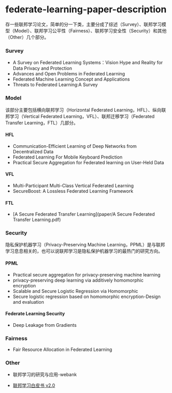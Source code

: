 # federate-learning-paper-description
存一些联邦学习论文，简单的分一下类，主要分成了综述（Survey）、联邦学习模型（Model）、联邦学习公平性（Fairness）、联邦学习安全性（Security）和其他（Other）几个部分。

### Survey

- A Survey on Federated Learning Systems：Vision Hype and Reality for Data Privacy and Protection
- Advances and Open Problems in Federated Learning
- Federated Machine Learning Concept and Applications
- Threats to Federated Learning:A Survey

### Model

该部分主要包括横向联邦学习（Horizontal Federated Learning，HFL）、纵向联邦学习（Vertical Federated Learning，VFL）、联邦迁移学习（Federated Transfer Learning，FTL）几部分。

#### HFL

- Communication-Efficient Learning of Deep Networks from Decentralized Data
- Federated Learning For Mobile Keyboard Prediction
- Practical Secure Aggregation for Federated learning on User-Held Data

#### VFL

- Multi-Participant Multi-Class Vertical Federated Learning
- SecureBoost: A Lossless Federated Learning Framework

#### FTL

- [A Secure Federated Transfer Learning](paper/A Secure Federated Transfer Learning.pdf)

### Security

隐私保护机器学习（Privacy-Preserving Machine Learning，PPML）是与联邦学习息息相关的，也可以说联邦学习是隐私保护机器学习的最热门的研究方向。

#### PPML

- Practical secure aggregation for privacy-preserving machine learning
- privacy-preserving deep learning via additively homomorphic encryption
- Scalable and Secure Logistic Regression via Homomorphic
- Secure logistic regression based on homomorphic encryption-Design and evaluation

#### Federate Learning Security

- Deep Leakage from Gradients

### Fairness 

- Fair Resource Allocation in Federated Learning

### Other

- 联邦学习的研究与应用-webank

- [联邦学习白皮书 v2.0](https://aisp-1251170195.cos.ap-hongkong.myqcloud.com/wp-content/uploads/pdf/%E8%81%94%E9%82%A6%E5%AD%A6%E4%B9%A0%E7%99%BD%E7%9A%AE%E4%B9%A6_v2.0.pdf)

  



